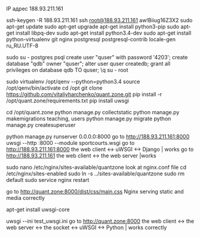 IP адрес	188.93.211.161

ssh-keygen -R 188.93.211.161
ssh root@188.93.211.161
aw!Biiug16Z3X2
sudo apt-get update
sudo apt-get upgrade
apt-get install python3-pip
sudo apt-get install libpq-dev
sudo apt-get install python3.4-dev
sudo apt-get install python-virtualenv git nginx postgresql postgresql-contrib
locale-gen ru_RU.UTF-8

sudo su - postgres
psql
create user "quser" with password '4203';
create database "qdb" owner "quser";
alter user quser createdb;
grant all privileges on database qdb TO quser;
\q
su - root

sudo virtualenv /opt/qenv --python=python3.4
source /opt/qenv/bin/activate
cd /opt
git clone https://github.com/vitaliyharchenko/quant.zone.git
pip install -r /opt/quant.zone/requirements.txt
pip install uwsgi


cd /opt/quant.zone
python manage.py collectstatic
python manage.py makemigrations teaching, users
python manage.py migrate
python manage.py createsuperuser

python manage.py runserver 0.0.0.0:8000
go to http://188.93.211.161:8000
uwsgi --http :8000 --module sportcourts.wsgi
go to http://188.93.211.161:8000
the web client <-> uWSGI <-> Django | works
go to http://188.93.211.161
the web client <-> the web server |works


sudo nano /etc/nginx/sites-available/quantzone
look at nginx.conf file
cd /etc/nginx/sites-enabled
sudo ln -s ../sites-available/quantzone
sudo rm default
sudo service nginx restart

go to http://quant.zone:8000/dist/css/main.css
Nginx serving static and media correctly

apt-get install uwsgi-core

uwsgi --ini test_uwsgi.ini
go to http://quant.zone:8000
the web client <-> the web server <-> the socket <-> uWSGI <-> Python | works correctly